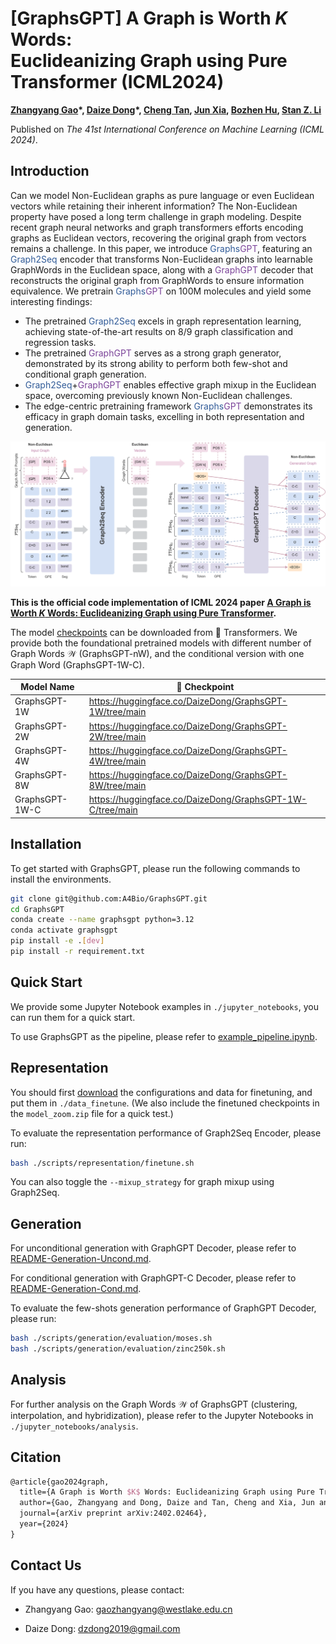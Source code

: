 # [GraphsGPT] A Graph is Worth $K$ Words:<br>Euclideanizing Graph using Pure Transformer (ICML2024)

**[Zhangyang Gao](https://scholar.google.com/citations?user=4SclT-QAAAAJ)\*, [Daize Dong](https://daizedong.github.io/)\*, [Cheng Tan](https://chengtan9907.github.io/), [Jun Xia](https://junxia97.github.io/), [Bozhen Hu](https://scholar.google.com/citations?user=6FZh9C8AAAAJ), [Stan Z. Li](https://scholar.google.com/citations?user=Y-nyLGIAAAAJ)**

Published on *The 41st International Conference on Machine Learning (ICML 2024)*.



## Introduction

Can we model Non-Euclidean graphs as pure language or even Euclidean vectors while retaining their inherent information? The Non-Euclidean property have posed a long term challenge in graph modeling. Despite recent graph neural networks and graph transformers efforts encoding graphs as Euclidean vectors, recovering the original graph from vectors remains a challenge.
In this paper, we introduce <span style="color: #315B98;">Graphs</span><span style="color: #7B4399;">GPT</span>, featuring an <span style="color: #315B98;">Graph2Seq</span> encoder that transforms Non-Euclidean graphs into learnable GraphWords in the Euclidean space, along with a <span style="color: #7B4399;">GraphGPT</span> decoder that reconstructs the original graph from GraphWords to ensure information equivalence. We pretrain <span style="color: #315B98;">Graphs</span><span style="color: #7B4399;">GPT</span> on $100$M molecules and yield some interesting findings:

-  The pretrained <span style="color: #315B98;">Graph2Seq</span> excels in graph representation learning, achieving state-of-the-art results on $8/9$ graph classification and regression tasks.
-  The pretrained <span style="color: #7B4399;">GraphGPT</span> serves as a strong graph generator, demonstrated by its strong ability to perform both few-shot and conditional graph generation.
-  <span style="color: #315B98;">Graph2Seq</span>+<span style="color: #7B4399;">GraphGPT</span> enables effective graph mixup in the Euclidean space, overcoming previously known Non-Euclidean challenges.
-  The edge-centric pretraining framework <span style="color: #315B98;">Graphs</span><span style="color: #7B4399;">GPT</span> demonstrates its efficacy in graph domain tasks, excelling in both representation and generation. 

![graphsgpt.svg](graphsgpt.svg)

**This is the official code implementation of ICML 2024 paper [A Graph is Worth $K$ Words: Euclideanizing Graph using Pure Transformer](https://arxiv.org/abs/2402.02464).**

The model [checkpoints](https://huggingface.co/collections/DaizeDong/graphsgpt-65efe70c326a1a5bd35c2fcc) can be downloaded from 🤗 Transformers. We provide both the foundational pretrained models with different number of Graph Words $\mathcal{W}$ (GraphsGPT-nW), and the conditional version with one Graph Word (GraphsGPT-1W-C).

| Model Name     | 🤗 Checkpoint                                              |
| -------------- | --------------------------------------------------------- |
| GraphsGPT-1W   | https://huggingface.co/DaizeDong/GraphsGPT-1W/tree/main   |
| GraphsGPT-2W   | https://huggingface.co/DaizeDong/GraphsGPT-2W/tree/main   |
| GraphsGPT-4W   | https://huggingface.co/DaizeDong/GraphsGPT-4W/tree/main   |
| GraphsGPT-8W   | https://huggingface.co/DaizeDong/GraphsGPT-8W/tree/main   |
| GraphsGPT-1W-C | https://huggingface.co/DaizeDong/GraphsGPT-1W-C/tree/main |



## Installation

To get started with GraphsGPT, please run the following commands to install the environments.

```bash
git clone git@github.com:A4Bio/GraphsGPT.git
cd GraphsGPT
conda create --name graphsgpt python=3.12
conda activate graphsgpt
pip install -e .[dev]
pip install -r requirement.txt
```



## Quick Start

We provide some Jupyter Notebook examples in `./jupyter_notebooks`, you can run them for a quick start.

To use GraphsGPT as the pipeline, please refer to [example_pipeline.ipynb](jupyter_notebooks%2Fexample_pipeline.ipynb).



## Representation

You should first [download](https://github.com/A4Bio/GraphsGPT/releases/tag/data) the configurations and data for finetuning, and put them in `./data_finetune`. (We also include the finetuned checkpoints in the `model_zoom.zip` file for a quick test.)

To evaluate the representation performance of Graph2Seq Encoder, please run:

```bash
bash ./scripts/representation/finetune.sh
```

You can also toggle the `--mixup_strategy` for graph mixup using Graph2Seq.



## Generation

For unconditional generation with GraphGPT Decoder, please refer to [README-Generation-Uncond.md](scripts%2Fgeneration%2Funconditional%2FREADME-Generation-Uncond.md).

For conditional generation with GraphGPT-C Decoder, please refer to [README-Generation-Cond.md](scripts%2Fgeneration%2Fconditional%2FREADME-Generation-Cond.md).

To evaluate the few-shots generation performance of GraphGPT Decoder, please run:

```bash
bash ./scripts/generation/evaluation/moses.sh
bash ./scripts/generation/evaluation/zinc250k.sh
```



## Analysis

For further analysis on the Graph Words $\mathcal{W}$ of GraphsGPT (clustering, interpolation, and hybridization), please refer to the Jupyter Notebooks in `./jupyter_notebooks/analysis`.



## Citation

```latex
@article{gao2024graph,
  title={A Graph is Worth $K$ Words: Euclideanizing Graph using Pure Transformer},
  author={Gao, Zhangyang and Dong, Daize and Tan, Cheng and Xia, Jun and Hu, Bozhen and Li, Stan Z},
  journal={arXiv preprint arXiv:2402.02464},
  year={2024}
}
```

## Contact Us
If you have any questions, please contact:

- Zhangyang Gao: gaozhangyang@westlake.edu.cn

- Daize Dong: dzdong2019@gmail.com
